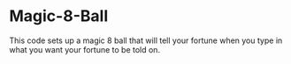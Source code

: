 # Magic-8-Ball
This code sets up a magic 8 ball that will tell your fortune when you type in what you want your fortune to be told on.
